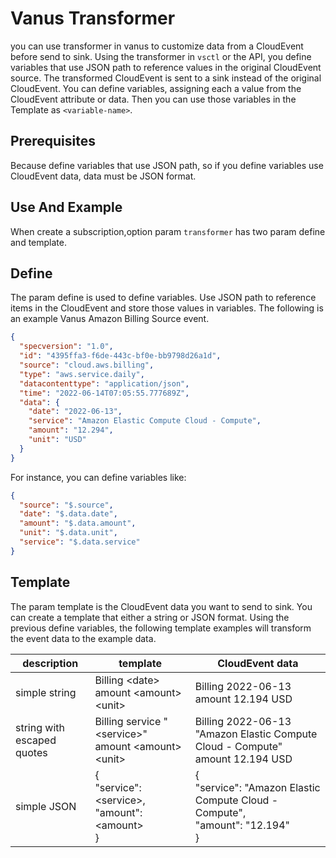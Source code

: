 # Vanus Transformer

you can use transformer in vanus to customize data from a CloudEvent before send to sink. Using the transformer in `vsctl` or the API, you define variables that use JSON path to reference values in the original CloudEvent source. The transformed CloudEvent is sent to a sink instead of the original CloudEvent. You can define variables, assigning each a value from the CloudEvent attribute or data. Then you can use those variables in the Template as `<variable-name>`.

## Prerequisites

Because define variables that use JSON path, so if you define variables use CloudEvent data, data must be JSON format.

## Use And Example

When create a subscription,option param `transformer` has two param define and template.

## Define

The param define is used to define variables. Use JSON path to reference items in the CloudEvent and store those values in variables.
The following is an example Vanus Amazon Billing Source event.

```json
{
  "specversion": "1.0",
  "id": "4395ffa3-f6de-443c-bf0e-bb9798d26a1d",
  "source": "cloud.aws.billing",
  "type": "aws.service.daily",
  "datacontenttype": "application/json",
  "time": "2022-06-14T07:05:55.777689Z",
  "data": {
    "date": "2022-06-13",
    "service": "Amazon Elastic Compute Cloud - Compute",
    "amount": "12.294",
    "unit": "USD"
  }
}
```

For instance, you can define variables like:

```json
{
  "source": "$.source",
  "date": "$.data.date",
  "amount": "$.data.amount",
  "unit": "$.data.unit",
  "service": "$.data.service"
}
```

## Template

The param template is the CloudEvent data you want to send to sink.
You can create a template that either a string or JSON format.
Using the previous define variables, the following template examples will transform the event data to the example data.

| description                | template                                                         | CloudEvent data                                                                             |
|----------------------------|------------------------------------------------------------------|---------------------------------------------------------------------------------------------|
| simple string              | Billing \<date> amount \<amount> \<unit>                       | Billing 2022-06-13 amount 12.194 USD                                                      |
| string with escaped quotes | Billing <date> service "\<service>" amount \<amount> \<unit> | Billing 2022-06-13 \"Amazon Elastic Compute Cloud - Compute\" amount 12.194 USD           |
| simple JSON                | {<br/>  "service": \<service>,<br/>  "amount":\<amount><br/>}    | {<br/>  "service": "Amazon Elastic Compute Cloud - Compute",<br/>  "amount": "12.194"<br/>} |